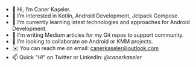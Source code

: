 - 👋 Hi, I’m Caner Kaşeler.
- 👀 I’m interested in Kotlin, Android Development, Jetpack Compose.
- 🌱 I’m currently learning latest technologies and approaches for Android Development.
- 📝 I'm writing Medium articles for my Git repos to support community.
- 🤝 I’m looking to collaborate on Android or KMM projects.
- ✉️ You can reach me on email: canerkaseler@outlook.com
- 📫 Quick "_Hi_" on Twitter or LinkedIn: _@canerkaseler_

<!---
canerkaseler/canerkaseler is a ✨ special ✨ repository because its `README.md` (this file) appears on your GitHub profile.
You can click the Preview link to take a look at your changes.
--->
